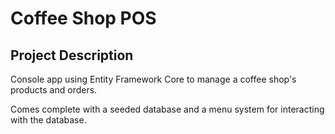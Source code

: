 # Coffee Shop POS 

## Project Description

Console app using Entity Framework Core to manage a coffee shop's products and orders.

Comes complete with a seeded database and a menu system for interacting with the database.
